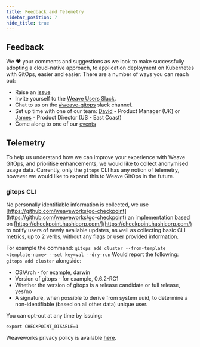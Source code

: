 ```yaml
---
title: Feedback and Telemetry
sidebar_position: 7
hide_title: true
---
```


## Feedback

We ❤️ your comments and suggestions as we look to make successfully adopting a cloud-native approach, to application deployment on Kubernetes with GitOps, easier and easier. There are a number of ways you can reach out:

- Raise an [issue](https://github.com/weaveworks/weave-gitops/issues)
- Invite yourself to the <a href="https://slack.weave.works/" target="_blank">Weave Users Slack</a>.
- Chat to us on the [#weave-gitops](https://weave-community.slack.com/messages/weave-gitops/) slack channel.
- Set up time with one of our team: [David](https://calendly.com/david-harris-weaveworks) - Product Manager (UK) or [James](https://calendly.com/james-weave-works/product-interview) - Product Director (US - East Coast)
- Come along to one of our [events](https://www.meetup.com/Weave-User-Group/)

## Telemetry

To help us understand how we can improve your experience with Weave GitOps, and prioritise enhancements, we would like to collect anonymised usage data. Currently, only the `gitops` CLI has any notion of telemetry, however we would like to expand this to Weave GitOps in the future.

### gitops CLI
No personally identifiable information is collected, we use [https://github.com/weaveworks/go-checkpoint](https://github.com/weaveworks/go-checkpoint) an implementation based on [https://checkpoint.hashicorp.com/](https://checkpoint.hashicorp.com/) to notify users of newly available updates, as well as collecting basic CLI metrics, up to 2 verbs, without any flags or user provided information.

For example the command: `gitops add cluster --from-template <template-name> --set key=val --dry-run` 
Would report the following: `gitops add cluster` alongside:
- OS/Arch - for example, darwin
- Version of gitops - for example, 0.6.2-RC1
- Whether the version of gitops is a release candidate or full release, yes/no
- A signature, when possible to derive from system uuid, to determine a non-identifiable (based on all other data) unique user. 

You can opt-out at any time by issuing:

```
export CHECKPOINT_DISABLE=1
```

Weaveworks privacy policy is available [here](https://www.weave.works/weaveworks-privacy-policy/).